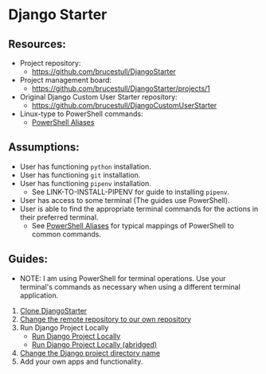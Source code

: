 # Django Starter

## Resources:
* Project repository:
    * https://github.com/brucestull/DjangoStarter
* Project management board:
    * https://github.com/brucestull/DjangoStarter/projects/1
* Original Django Custom User Starter repository:
    * https://github.com/brucestull/DjangoCustomUserStarter
* Linux-type to PowerShell commands:
    * [PowerShell Aliases](notes/powershell_aliases.md)

## Assumptions:
* User has functioning `python` installation.
* User has functioning `git` installation.
* User has functioning `pipenv` installation.
    * See LINK-TO-INSTALL-PIPENV for guide to installing `pipenv`.
* User has access to some terminal (The guides use PowerShell).
* User is able to find the appropriate terminal commands for the actions in their preferred terminal.
    * See [PowerShell Aliases](notes/powershell_aliases.md) for typical mappings of PowerShell to common commands.

## Guides:
* NOTE: I am using PowerShell for terminal operations. Use your terminal's commands as necessary when using a different terminal application.
  
1. [Clone DjangoStarter](notes/clone_repository.md)
1. [Change the remote repository to our own repository](notes/change_remote_repository.md)
1. Run Django Project Locally
    * [Run Django Project Locally](notes/run_django_project_locally.md)
    * [Run Django Project Locally (abridged)](notes/run_django_project_locally_abridged.md)
1. [Change the Django project directory name](notes/change_django_project_directory_name.md)
1. Add your own apps and functionality.
